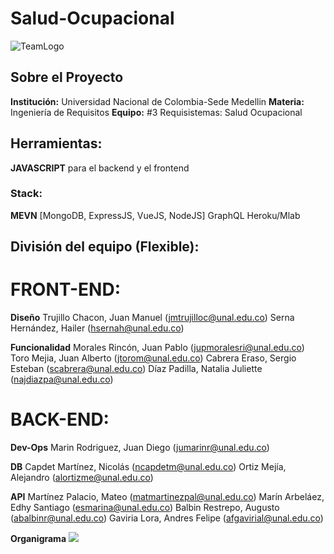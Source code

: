 # Salud-Ocupacional

![TeamLogo](https://github.com/ncardonab/Salud-Ocupacional/blob/master/images/TeamLogo.png)

## Sobre el Proyecto

 **Institución:** Universidad Nacional de Colombia-Sede Medellin
 **Materia:** Ingeniería de Requisitos
 **Equipo:** #3 Requisistemas: Salud Ocupacional


## Herramientas:
 **JAVASCRIPT** para el backend y el frontend
### Stack:
 **MEVN** [MongoDB, ExpressJS, VueJS, NodeJS]
 GraphQL
 Heroku/Mlab


## División del equipo (Flexible):

# FRONT-END:

**Diseño**
 Trujillo Chacon, Juan Manuel (jmtrujilloc@unal.edu.co)
 Serna Hernández, Hailer (hsernah@unal.edu.co)

**Funcionalidad**
 Morales Rincón, Juan Pablo (jupmoralesri@unal.edu.co)
 Toro Mejia, Juan Alberto (jtorom@unal.edu.co)
 Cabrera Eraso, Sergio Esteban (scabrera@unal.edu.co)
 Díaz Padilla, Natalia Juliette (najdiazpa@unal.edu.co)

# BACK-END:

**Dev-Ops**
 Marin Rodriguez, Juan Diego (jumarinr@unal.edu.co)

**DB**
 Capdet Martínez, Nicolás (ncapdetm@unal.edu.co)
 Ortiz Mejía, Alejandro (alortizme@unal.edu.co)
 
**API**
 Martínez Palacio, Mateo (matmartinezpal@unal.edu.co)
 Marín Arbeláez, Edhy Santiago (esmarina@unal.edu.co)
 Balbin Restrepo, Augusto (abalbinr@unal.edu.co)
 Gaviria Lora, Andres Felipe (afgavirial@unal.edu.co)

 **Organigrama**
 ![](https://github.com/ncardonab/Salud-Ocupacional/blob/master/images/SaludOcupacional-Organigrama.png)

